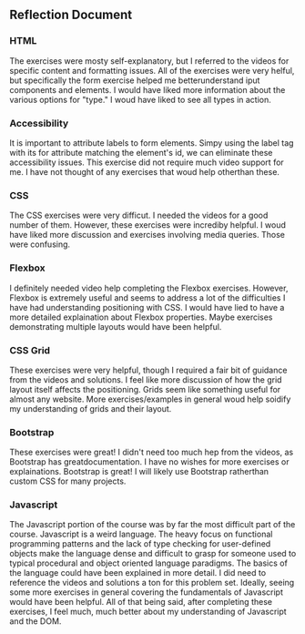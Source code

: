 ## Reflection Document

### HTML

The exercises were mosty self-explanatory, but I referred to the videos for specific content and formatting issues.
All of the exercises were very helful, but specifically the form exercise helped me betterunderstand iput components and elements.
I would have liked more information about the various options for "type." I woud have liked to see all types in action.

### Accessibility

It is important to attribute labels to form elements. Simpy using the label tag with its for attribute matching the element's id, we can eliminate these accessibility issues. This exercise did not require much video support for me. I have not thought
of any exercises that woud help otherthan these.

### CSS

The CSS exercises were very difficut. I needed the videos for a good number of them. However, these exercises
were incrediby helpful. I woud have liked more discussion and exercises involving media queries. Those were
confusing.

### Flexbox

I definitely needed video help completing the Flexbox exercises. However, Flexbox is extremely useful
and seems to address a lot of the difficulties I have had understanding positioning with CSS. I would
have lied to have a more detailed explaination about Flexbox properties. Maybe exercises demonstrating
multiple layouts would have been helpful.

### CSS Grid

These exercises were very helpful, though I required a fair bit of guidance from the videos and solutions.
I feel like more discussion of how the grid layout itself affects the positioning. Grids seem like something
useful for almost any website. More exercises/examples in general woud help soidify my understanding of
grids and their layout.

### Bootstrap

These exercises were great! I didn't need too much hep from the videos, as Bootstrap has greatdocumentation.
I have no wishes for more exercises or explainations. Bootstrap is great! I will likely use Bootstrap
ratherthan custom CSS for many projects.

### Javascript

The Javascript portion of the course was by far the most difficult part of the course. Javascript is a weird
language. The heavy focus on functional programming patterns and the lack of type checking for user-defined
objects make the language dense and difficult to grasp for someone used to typical procedural and object
oriented language paradigms. The basics of the language could have been explained in more detail. I did
need to reference the videos and solutions a ton for this problem set. Ideally, seeing some more exercises
in general covering the fundamentals of Javascript would have been helpful. All of that being said, after
completing these exercises, I feel much, much better about my understanding of Javascript and the DOM.

